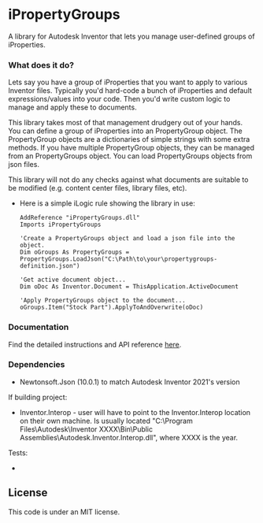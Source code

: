 # iPropertyGroups

A library for Autodesk Inventor that lets you manage user-defined groups of iProperties.

### What does it do?

Lets say you have a group of iProperties that you want to apply to various Inventor files.  Typically you'd hard-code a bunch of iProperties and default expressions/values into your code.  Then you'd write custom logic to manage and apply these to documents.

This library takes most of that management drudgery out of your hands. You can define a group of iProperties into an PropertyGroup object.  The PropertyGroup objects are a dictionaries of simple strings with some extra methods.  If you have multiple PropertyGroup objects, they can be managed from an PropertyGroups object.  You can load PropertyGroups objects from json files.

This library will not do any checks against what documents are suitable to be modified (e.g. content center files, library files, etc).


* Here is a simple iLogic rule showing the library in use:

    ``` VB
    AddReference "iPropertyGroups.dll"
    Imports iPropertyGroups

    'Create a PropertyGroups object and load a json file into the object.
    Dim oGroups As PropertyGroups = PropertyGroups.LoadJson("C:\Path\to\your\propertygroups-definition.json")

    'Get active document object...
    Dim oDoc As Inventor.Document = ThisApplication.ActiveDocument

    'Apply PropertyGroups object to the document...
    oGroups.Item("Stock Part").ApplyToAndOverwrite(oDoc)
    ```

### Documentation

Find the detailed instructions and API reference [here](https://jordanrobot.github.io/iPropertyGroups/index.html).

### Dependencies

- Newtonsoft.Json (10.0.1) to match Autodesk Inventor 2021's version

If building project:

- Inventor.Interop - user will have to point to the Inventor.Interop location on their own machine.  Is usually located "C:\Program Files\Autodesk\Inventor XXXX\Bin\Public Assemblies\Autodesk.Inventor.Interop.dll", where XXXX is the year.

Tests:

- 

## License

This code is under an MIT license.
